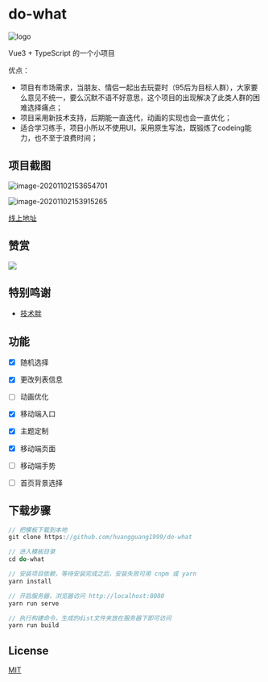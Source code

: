 # do-what

![logo](https://gitee.com/huangguang1999/blog-image/raw/master/img/logo1.png)

Vue3 + TypeScript 的一个小项目

优点：

* 项目有市场需求，当朋友、情侣一起出去玩耍时（95后为目标人群），大家要么意见不统一，要么沉默不语不好意思，这个项目的出现解决了此类人群的困难选择痛点；
* 项目采用新技术支持，后期能一直迭代，动画的实现也会一直优化；
* 适合学习练手，项目小所以不使用UI，采用原生写法，既锻炼了codeing能力，也不至于浪费时间；



## 项目截图

![image-20201102153654701](https://gitee.com/huangguang1999/blog-image/raw/master/img/image-20201102153654701.png)

![image-20201102153915265](https://gitee.com/huangguang1999/blog-image/raw/master/img/image-20201102153915265.png)

[线上地址](http://119.3.174.84:8300/)



## 赞赏

![](https://gitee.com/huangguang1999/blog-image/raw/master/img/zf.png)



## 特别鸣谢

* [技术胖](https://www.bilibili.com/video/BV1L5411j7vj)



## 功能

-   [x] 随机选择
-   [x] 更改列表信息
-   [ ] 动画优化
-   [x] 移动端入口
-   [x] 主题定制
-   [x] 移动端页面
-   [ ] 移动端手势
-   [ ] 首页背景选择



## 下载步骤

```javascript
// 把模板下载到本地
git clone https://github.com/huangguang1999/do-what   

// 进入模板目录
cd do-what

// 安装项目依赖，等待安装完成之后，安装失败可用 cnpm 或 yarn
yarn install 

// 开启服务器，浏览器访问 http://localhost:8080
yarn run serve

// 执行构建命令，生成的dist文件夹放在服务器下即可访问
yarn run build
```



## License

[MIT](https://github.com/huangguang1999/do-what/blob/master/LICENSE)